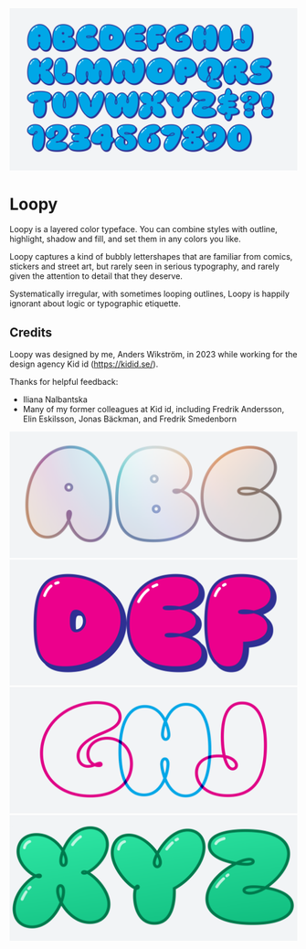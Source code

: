 ![Main characters of Loopy](images/Loopy+characters.png)

# Loopy

Loopy is a layered color typeface. You can combine styles with outline, highlight, shadow and fill, and set them in any colors you like.

Loopy captures a kind of bubbly lettershapes that are familiar from comics, stickers and street art, but rarely seen in serious typography, and rarely given the attention to detail that they deserve. 

Systematically irregular, with sometimes looping outlines, Loopy is happily ignorant about logic or typographic etiquette.

## Credits

Loopy was designed by me, Anders Wikström, in 2023 while working for the design agency Kid id (https://kidid.se/). 

Thanks for helpful feedback: 
* Iliana Nalbantska
* Many of my former colleagues at Kid id, including Fredrik Andersson, Elin Eskilsson, Jonas Bäckman, and Fredrik Smedenborn

![Main characters of Loopy](images/Loopy+ABC.png)
![Main characters of Loopy](images/Loopy+DEF.png)
![Main characters of Loopy](images/Loopy+GHJ.png)
![Main characters of Loopy](images/Loopy+XYZ.png)
